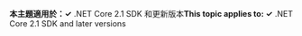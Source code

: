 <span data-ttu-id="ef7f1-101">**本主題適用於：✓** .NET Core 2.1 SDK 和更新版本</span><span class="sxs-lookup"><span data-stu-id="ef7f1-101">**This topic applies to: ✓** .NET Core 2.1 SDK and later versions</span></span>